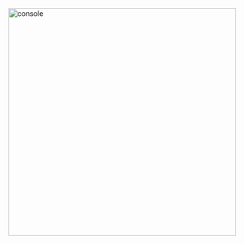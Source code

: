 <img width="455" alt="console" src="https://github.com/yagmurcurku/Tobeto-Java/assets/114661852/a618bb3e-e978-461d-804d-db77b8740ec1">
